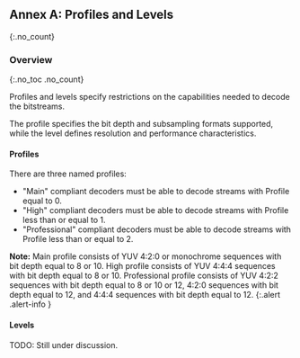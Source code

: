 ## Annex A: Profiles and Levels
{:.no_count}


### Overview
{:.no_toc .no_count}

Profiles and levels specify restrictions on the capabilities needed to decode the bitstreams.

The profile specifies the bit depth and subsampling formats supported, while the level defines
resolution and performance characteristics.

#### Profiles

There are three named profiles:

  * "Main" compliant decoders must be able to decode streams with Profile equal to 0.
  * "High" compliant decoders must be able to decode streams with Profile less than or equal to 1.
  * "Professional" compliant decoders must be able to decode streams with Profile less than or equal to 2.
  
**Note:** Main profile consists of YUV 4:2:0 or monochrome sequences with bit depth equal to 8 or 10.
High profile consists of YUV 4:4:4 sequences with bit depth equal to 8 or 10.
Professional profile consists of YUV 4:2:2 sequences with bit depth equal to 8 or 10 or 12,
4:2:0 sequences with bit depth equal to 12,
and 4:4:4 sequences with bit depth equal to 12.
{:.alert .alert-info }

#### Levels

TODO: Still under discussion.


